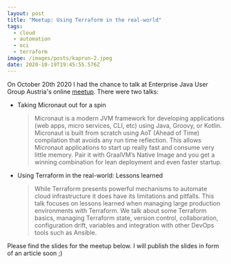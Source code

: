 ```yaml
---
layout: post
title: "Meetup: Using Terraform in the real-world"
tags:
  - cloud
  - automation
  - oci
  - terraform
image: /images/posts/kaprun-2.jpeg
date: 2020-10-19T19:45:55.576Z
---
```

On October 20th 2020 I had the chance to talk at Enterprise Java User Group Austria's online [meetup](https://www.meetup.com/Enterprise-Java-User-Group-Austria/events/273258102/). There were two talks:

* Taking Micronaut out for a spin

  > Micronaut is a modern JVM framework for developing applications (web apps, micro services, CLI, etc) using Java, Groovy, or Kotlin. Micronaut is built from scratch using AoT (Ahead of Time) compilation that avoids any run time reflection. This allows Micronaut applications to start up really fast and consume very little memory. Pair it with GraalVM’s Native Image and you get a winning combination for lean deployment and even faster startup.

* Using Terraform in the real-world: Lessons learned

  > While Terraform presents powerful mechanisms to automate cloud infrastructure it does have its limitations and pitfalls. This talk focuses on lessons learned when managing large production environments with Terraform. We talk about some Terraform basics, managing Terraform state, version control, collaboration, configuration drift, variables and integration with other DevOps tools such as Ansible.

 Please find the slides for the meetup  below. I will publish the slides in form of an article soon ;)